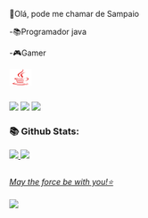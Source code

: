 👋Olá, pode me chamar de Sampaio 

-📚Programador java


-🎮Gamer


  <img align="center"  height="30" width="40" src="https://raw.githubusercontent.com/devicons/devicon/master/icons/java/java-plain.svg">

 ##

<div> 
  <a href="https://www.youtube.com/channel/UCO04S9VQ5maiFjW6hDK1t4Q" target="_blank"><img src="https://img.shields.io/badge/YouTube-FF0000?style=for-the-badge&logo=youtube&logoColor=white" target="_blank"></a>
  <a href="https://www.instagram.com/__sampzz/" target="_blank"><img src="https://img.shields.io/badge/-Instagram-%23E4405F?style=for-the-badge&logo=instagram&logoColor=white" target="_blank"></a>
   <a href="https://www.linkedin.com/in/jo%C3%A3o-gabriel-sampaio-santos-146716207/" target="_blank"><img src="https://img.shields.io/badge/-linkedin-%230077B5?style=for-the-badge&logo=linkedin&logoColor=white" target="_blank"></a>


  
</div>
<h3> 📚 Github Stats: <br></h3>
  
<div>
  <a href="[https://github.com/GaLaXy-SaMp](https://github.com/GaLaXy-SaMp)"> 
  <img height="170em" src="https://github-readme-stats.vercel.app/api?username=GaLaXy-SaMp&show_icons=true&theme=tokyonight&include_all_commits=true&count_private=true"/>
  <img height="150em" src="https://github-readme-stats.vercel.app/api/top-langs/?username=GaLaXy-SaMp&layout=compact&langs_count=16&theme=tokyonight"/>
</div>

 ##
 <i> May the force be with you!⭐️</i> <br> <br>
 <img src="https://github.com/GaLaXy-SaMp/GaLaXy-SaMp/blob/main/z_Pixel-Art-Star-Wars-Animation.gif" width="440">

<br>
